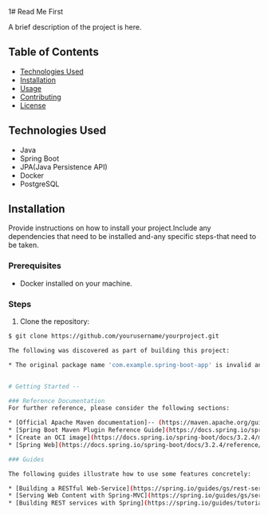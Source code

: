 1# Read Me First 

A brief description of the project is here.

## Table of Contents

- [Technologies Used](#technologies-used)
- [Installation](#installation)
- [Usage](#usage)
- [Contributing](#contributing)
- [License](#license)

## Technologies Used

- Java
- Spring Boot
- JPA(Java Persistence API)
- Docker
- PostgreSQL

## Installation

Provide instructions on how to install your project.Include any dependencies that need to be installed and-any specific steps-that need to be taken.

### Prerequisites

- Docker installed on your machine.

### Steps

1. Clone the repository:

```bash
$ git clone https://github.com/yourusername/yourproject.git

The following was discovered as part of building this project:

* The original package name 'com.example.spring-boot-app' is invalid and this,project uses-'com.example.springbootapp' instead.


# Getting Started --

### Reference Documentation
For further reference, please consider the following sections:

* [Official Apache Maven documentation]-- (https://maven.apache.org/guides/index.html)
* [Spring Boot Maven Plugin Reference Guide](https://docs.spring.io/spring-boot/docs/3.2.4/maven-plugin/reference/html/)
* [Create an OCI image](https://docs.spring.io/spring-boot/docs/3.2.4/maven-plugin/reference/html/#build-image)
* [Spring Web](https://docs.spring.io/spring-boot/docs/3.2.4/reference/htmlsingle/index.html#web)

### Guides

The following guides illustrate how to use some features concretely:

* [Building a RESTful Web-Service](https://spring.io/guides/gs/rest-service/)
* [Serving Web Content with Spring-MVC](https://spring.io/guides/gs/serving-web-content/)
* [Building REST services with Spring](https://spring.io/guides/tutorials/rest/)

